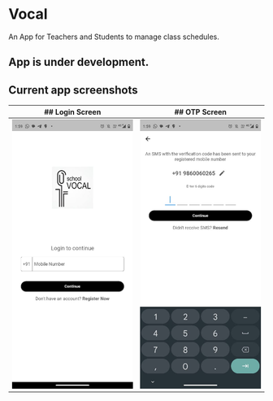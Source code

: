 # Vocal

An App for Teachers and Students to manage class schedules.

## App is under development.

## Current app screenshots

| ## Login Screen | ## OTP Screen |
| --- | --- |
| ![login_screen](images/1.jpg) | ![login_screen](images/2.jpg) |

